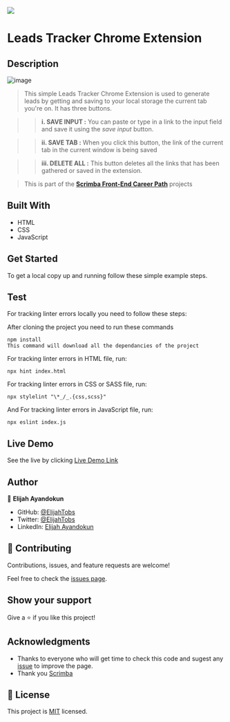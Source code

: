 ![](https://img.shields.io/badge/Scrimba-Front--End--Career--Path-blue)

# Leads Tracker Chrome Extension

## Description

![image](screenshot.png)

> This simple Leads Tracker Chrome Extension is used to generate leads by getting and saving to your local storage the current tab you're on.
It has three buttons.

>>**i. SAVE INPUT :** You can paste or  type in a link to the input field and save it using the *save input* button.

>>**ii. SAVE TAB :** When you click this button, the link of the current tab in the current window is being saved 

>>**iii. DELETE ALL :** This button deletes all the links that has been gathered or saved in the extension.

> This is part of the [**Scrimba Front-End Career Path**](https://scrimba.com/learn/frontend) projects

## Built With

- HTML
- CSS
- JavaScript

## Get Started

To get a local copy up and running follow these simple example steps.



## Test

For tracking linter errors locally you need to follow these steps:

After cloning the project you need to run these commands

``` npm install ```  
`` This command will download all the dependancies of the project ``

For tracking linter errors in HTML file, run:

``` npx hint index.html ```

For tracking linter errors in CSS or SASS file, run:

``` npx stylelint "\*_/_.{css,scss}" ```

And For tracking linter errors in JavaScript file, run:

``` npx eslint index.js ```

## Live Demo

See the live by clicking [Live Demo Link](https://elijah-score-board.netlify.app/)

## Author

👤 **Elijah Ayandokun**

- GitHub: [@ElijahTobs](https://github.com/ElijahTobs)
- Twitter: [@ElijahTobs](https://twitter.com/elijahDevinci)
- LinkedIn: [Elijah Ayandokun](https://www.linkedin.com/in/elijahayandokun/)

## 🤝 Contributing

Contributions, issues, and feature requests are welcome!

Feel free to check the [issues page](https://github.com/ElijahTobs/Chrome-Extension/issues/).

## Show your support

Give a ⭐️ if you like this project!

## Acknowledgments

- Thanks to everyone who will get time to check this code and sugest any [issue](https://github.com/ElijahTobs/Chrome-Extension/issues) to improve the page.
- Thank you [Scrimba](https://www.scrimba.com/)

## 📝 License

This project is [MIT](./MIT.md) licensed.
